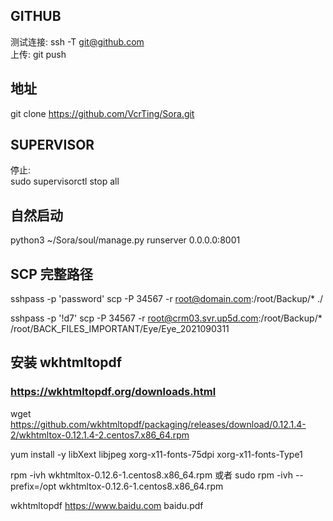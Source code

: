 ## GITHUB  
测试连接: ssh -T git@github.com  
上传: git push  

## 地址
git clone https://github.com/VcrTing/Sora.git

## SUPERVISOR
停止:  
sudo supervisorctl stop all  

## 自然启动
python3 ~/Sora/soul/manage.py runserver 0.0.0.0:8001


## SCP 完整路径
sshpass -p 'password' scp -P 34567 -r root@domain.com:/root/Backup/* ./

sshpass -p '!d7' scp -P 34567 -r root@crm03.svr.up5d.com:/root/Backup/* /root/BACK_FILES_IMPORTANT/Eye/Eye_2021090311

## 安装 wkhtmltopdf
### https://wkhtmltopdf.org/downloads.html  
wget https://github.com/wkhtmltopdf/packaging/releases/download/0.12.1.4-2/wkhtmltox-0.12.1.4-2.centos7.x86_64.rpm

yum install -y libXext libjpeg xorg-x11-fonts-75dpi xorg-x11-fonts-Type1

rpm -ivh wkhtmltox-0.12.6-1.centos8.x86_64.rpm
或者 sudo rpm -ivh --prefix=/opt wkhtmltox-0.12.6-1.centos8.x86_64.rpm

wkhtmltopdf https://www.baidu.com baidu.pdf

